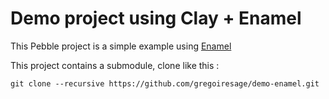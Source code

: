 # Demo project using Clay + Enamel

This Pebble project is a simple example using [Enamel](http://gregoiresage.github.io/enamel/)

This project contains a submodule, clone like this :
```
git clone --recursive https://github.com/gregoiresage/demo-enamel.git
```

